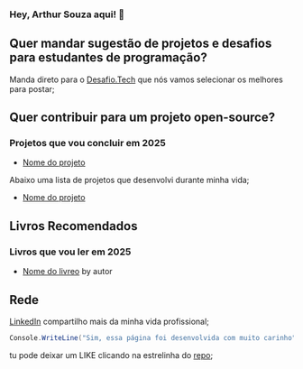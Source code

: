 ### Hey, Arthur Souza aqui! 👋


## Quer mandar sugestão de projetos e desafios para estudantes de programação? 

Manda direto para o [Desafio.Tech](https://github.com/ArthurSilv4/site-desafio.tech) que nós vamos selecionar os melhores para postar;

## Quer contribuir para um projeto open-source?

### Projetos que vou concluir em 2025

- [Nome do projeto](link)

Abaixo uma lista de projetos que desenvolvi durante minha vida;

- [Nome do projeto](link)

## Livros Recomendados

### Livros que vou ler em 2025

- [Nome do livreo](link) by autor

## Rede

[LinkedIn](https://www.linkedin.com/in/arthur-souza-dev/) compartilho mais da minha vida profissional;

```csharp
Console.WriteLine("Sim, essa página foi desenvolvida com muito carinho");
```

tu pode deixar um LIKE clicando na estrelinha do [repo](https://github.com/ArthurSilv4/arthurdesouza.com/tree/master);